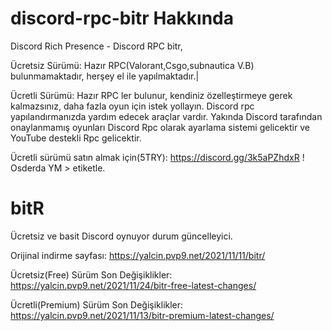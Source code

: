 # discord-rpc-bitr Hakkında
Discord Rich Presence - Discord RPC bitr,

Ücretsiz Sürümü: Hazır RPC(Valorant,Csgo,subnautica V.B) bulunmamaktadır, herşey el ile yapılmaktadır.|

Ücretli Sürümü: Hazır RPC ler bulunur, kendiniz özelleştirmeye gerek kalmazsınız, daha fazla oyun için
istek yollayın. Discord rpc yapılandırmanızda yardım edecek araçlar vardır. Yakında Discord tarafından onaylanmamış
oyunları Discord Rpc olarak ayarlama sistemi gelicektir ve YouTube destekli Rpc gelicektir.

Ücretli sürümü satın almak için(5TRY): https://discord.gg/3k5aPZhdxR ! Osderda YM > etiketle.

# bitR
Ücretsiz ve basit Discord oynuyor
durum güncelleyici.

Orijinal indirme sayfası: https://yalcin.pvp9.net/2021/11/11/bitr/ 

Ücretsiz(Free) Sürüm Son Değişiklikler: https://yalcin.pvp9.net/2021/11/24/bitr-free-latest-changes/

Ücretli(Premium) Sürüm Son Değişiklikler: https://yalcin.pvp9.net/2021/11/13/bitr-premium-latest-changes/
